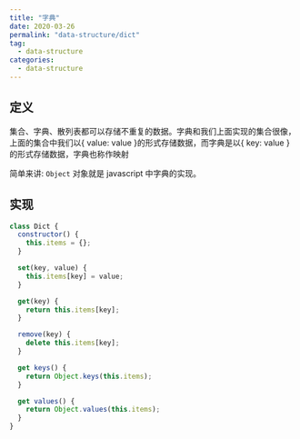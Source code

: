 ```yaml
---
title: "字典"
date: 2020-03-26
permalink: "data-structure/dict"
tag:
  - data-structure
categories:
  - data-structure
---
```


## 定义

集合、字典、散列表都可以存储不重复的数据。字典和我们上面实现的集合很像，上面的集合中我们以{ value: value }的形式存储数据，而字典是以{ key: value }的形式存储数据，字典也称作映射

简单来讲: `Object` 对象就是 javascript 中字典的实现。

## 实现

```js
class Dict {
  constructor() {
    this.items = {};
  }

  set(key, value) {
    this.items[key] = value;
  }

  get(key) {
    return this.items[key];
  }

  remove(key) {
    delete this.items[key];
  }

  get keys() {
    return Object.keys(this.items);
  }

  get values() {
    return Object.values(this.items);
  }
}
```
